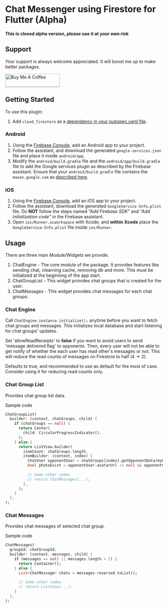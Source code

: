 # Chat Messenger using Firestore for Flutter (Alpha)

**This is closed alpha version, please use it at your own risk**

## Support
Your support is always welcome appreciated. It will boost me up to make better packages.

<a href="https://www.buymeacoffee.com/Oj17EcZ" target="_blank"><img src="https://www.buymeacoffee.com/assets/img/custom_images/orange_img.png" alt="Buy Me A Coffee" style="height: 41px !important;width: 174px !important;box-shadow: 0px 3px 2px 0px rgba(190, 190, 190, 0.5) !important;-webkit-box-shadow: 0px 3px 2px 0px rgba(190, 190, 190, 0.5) !important;" ></a>

## Getting Started

To use this plugin:

1. Add `cloud_firestore` as a [dependency in your pubspec.yaml file](https://flutter.dev/docs/development/packages-and-plugins/using-packages).

### Android

1. Using the [Firebase Console](http://console.firebase.google.com/), add an Android app to your project.
2. Follow the assistant, and download the generated `google-services.json` file and place it inside `android/app`.
3. Modify the `android/build.gradle` file and the `android/app/build.gradle` file to add the Google services plugin as described by the Firebase assistant. Ensure that your `android/build.gradle` file contains the
`maven.google.com` as [described here](https://firebase.google.com/docs/android/setup#add_the_sdk).

### iOS

1. Using the [Firebase Console](http://console.firebase.google.com/), add an iOS app to your project.
2. Follow the assistant, download the generated `GoogleService-Info.plist` file. Do **NOT** follow the steps named _"Add Firebase SDK"_ and _"Add initialization code"_ in the Firebase assistant.
3. Open `ios/Runner.xcworkspace` with Xcode, and **within Xcode** place the `GoogleService-Info.plist` file inside `ios/Runner`.

## Usage

There are three main Module/Widgets we provide.
1. ChatEngine - The core module of the package. It provides features like sending chat, clearning cache, removing db and more. 
                This must be initialized at the beginning of the app start.
2. ChatGroupList - This widget provides chat groups that is created for the user.
3. ChatMessages - This widget provides chat messages for each chat groups.

### Chat Engine

Call ```ChatEngine.instance.initialize();``` anytime before you want to fetch chat groups and messages.
This initializes local database and start listening for chat groups' updates.

Set 'allowReadReceipts' to **false** if you want to avoid users to send 'message delivered flag' to opponents.
Then, every user will not be able to get notify of whether the each user has read other's messages or not.
This will reduce the read counts of messages on Firestore to half (4 -> 2). 

Defaults to true, and recommended to use as default for the most of case. Consider using it for reducing read counts only.
  
### Chat Group List

Provides chat group list data.

Sample code
```dart 
ChatGroupList(
  builder: (context, chatGroups, child) {
    if (chatGroups == null) {
      return Center(
        child: CircularProgressIndicator(),
      );
    } else {
      return ListView.builder(
        itemCount: chatGroups.length,
        itemBuilder: (context, index) {
          ChatUser opponentUser = chatGroups[index].getOpponentData(myUserId);
          bool photoExist = opponentUser.avatarUrl != null && opponentUser.avatarUrl.length > 0;
          
          // Some other codes
          // return ChatMessages(...);
        },
      );
    }
  },
);
```

### Chat Messages

Provides chat messages of selected chat group.

Sample code
```dart
ChatMessages(
  groupId: chatGroupId,
  builder: (context, messages, child) {
    if (messages == null || messages.length < 1) {
      return Container();
    } else {
      List<ChatMessage> chats = messages.reversed.toList();
      
      // Some other codes
      // return ListView(...);
    }
  },
);
```

